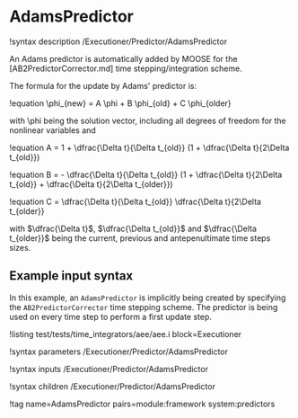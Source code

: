 # AdamsPredictor

!syntax description /Executioner/Predictor/AdamsPredictor

An Adams predictor is automatically added by MOOSE for the [AB2PredictorCorrector.md]
time stepping/integration scheme.

The formula for the update by Adams' predictor is:

!equation
\phi_{new} = A \phi + B \phi_{old} + C \phi_{older}

with \phi being the solution vector, including all degrees of freedom for the nonlinear variables
and

!equation
A = 1 + \dfrac{\Delta t}{\Delta t_{old}} (1 + \dfrac{\Delta t}{2\Delta t_{old}})

!equation
B = - \dfrac{\Delta t}{\Delta t_{old}} (1 + \dfrac{\Delta t}{2\Delta t_{old}} + \dfrac{\Delta t}{2\Delta t_{older}})

!equation
C = \dfrac{\Delta t}{\Delta t_{old}} \dfrac{\Delta t}{2\Delta t_{older}}

with $\dfrac{\Delta t}$, $\dfrac{\Delta t_{old}}$ and $\dfrac{\Delta t_{older}}$
being the current, previous and antepenultimate time steps sizes.

## Example input syntax

In this example, an `AdamsPredictor` is implicitly being created by specifying the
`AB2PredictorCorrector` time stepping scheme. The predictor is being used on every
time step to perform a first update step.

!listing test/tests/time_integrators/aee/aee.i block=Executioner

!syntax parameters /Executioner/Predictor/AdamsPredictor

!syntax inputs /Executioner/Predictor/AdamsPredictor

!syntax children /Executioner/Predictor/AdamsPredictor

!tag name=AdamsPredictor pairs=module:framework system:predictors

